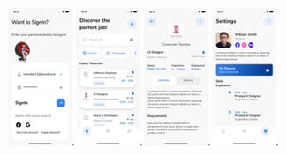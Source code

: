 <!-- # jobsy

A new Flutter project.

## Getting Started

This project is a starting point for a Flutter application.

A few resources to get you started if this is your first Flutter project:

- [Lab: Write your first Flutter app](https://flutter.dev/docs/get-started/codelab)
- [Cookbook: Useful Flutter samples](https://flutter.dev/docs/cookbook)

For help getting started with Flutter, view our
[online documentation](https://flutter.dev/docs), which offers tutorials,
samples, guidance on mobile development, and a full API reference. -->

<img src="https://github.com/keyur70/jobsy_ui/blob/main/assets/images/login_screen.png" alt="Home Screen" height="250"/>.  <img src="https://github.com/keyur70/jobsy_ui/blob/main/assets/images/home_screen.png" alt="Home Screen" height="250"/>.  <img src="https://github.com/keyur70/jobsy_ui/blob/main/assets/images/detail_screen.png" alt="Home Screen" height="250"/>.  <img src="https://github.com/keyur70/jobsy_ui/blob/main/assets/images/setting_screen.png" alt="Home Screen" height="250"/>.
